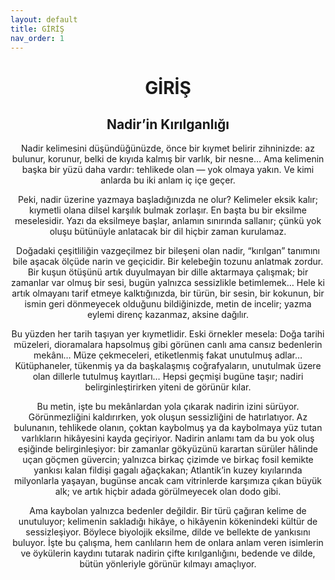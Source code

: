 ```yaml
---
layout: default
title: GİRİŞ
nav_order: 1
---
```


<div align="center">

# GİRİŞ
## Nadir’in Kırılganlığı

Nadir kelimesini düşündüğünüzde, önce bir kıymet belirir zihninizde: az bulunur, korunur, belki de kıyıda kalmış bir varlık, bir nesne… Ama kelimenin başka bir yüzü daha vardır: tehlikede olan — yok olmaya yakın. Ve kimi anlarda bu iki anlam iç içe geçer.

Peki, nadir üzerine yazmaya başladığınızda ne olur? Kelimeler eksik kalır; kıymetli olana dilsel karşılık bulmak zorlaşır. En başta bu bir eksilme meselesidir. Yazı da eksilmeye başlar, anlamın sınırında sallanır; çünkü yok oluşu bütünüyle anlatacak bir dil hiçbir zaman kurulamaz.

Doğadaki çeşitliliğin vazgeçilmez bir bileşeni olan nadir, “kırılgan” tanımını bile aşacak ölçüde narin ve geçicidir. Bir kelebeğin tozunu anlatmak zordur. Bir kuşun ötüşünü artık duyulmayan bir dille aktarmaya çalışmak; bir zamanlar var olmuş bir sesi, bugün yalnızca sessizlikle betimlemek… Hele ki artık olmayanı tarif etmeye kalktığınızda, bir türün, bir sesin, bir kokunun, bir ismin geri dönmeyecek olduğunu bildiğinizde, metin de incelir; yazma eylemi direnç kazanmaz, aksine dağılır.

Bu yüzden her tarih taşıyan yer kıymetlidir. Eski örnekler mesela: Doğa tarihi müzeleri, dioramalara hapsolmuş gibi görünen canlı ama cansız bedenlerin mekânı… Müze çekmeceleri, etiketlenmiş fakat unutulmuş adlar… Kütüphaneler, tükenmiş ya da başkalaşmış coğrafyaların, unutulmak üzere olan dillerle tutulmuş kayıtları… Hepsi geçmişi bugüne taşır; nadiri belirginleştirirken yiteni de görünür kılar.

Bu metin, işte bu mekânlardan yola çıkarak nadirin izini sürüyor. Görünmezliğini kaldırırken, yok oluşun sessizliğini de hatırlatıyor. Az bulunanın, tehlikede olanın, çoktan kaybolmuş ya da kaybolmaya yüz tutan varlıkların hikâyesini kayda geçiriyor. Nadirin anlamı tam da bu yok oluş eşiğinde belirginleşiyor: bir zamanlar gökyüzünü karartan sürüler hâlinde uçan göçmen güvercin; yalnızca birkaç çizimde ve birkaç fosil kemikte yankısı kalan fildişi gagalı ağaçkakan; Atlantik’in kuzey kıyılarında milyonlarla yaşayan, bugünse ancak cam vitrinlerde karşımıza çıkan büyük alk; ve artık hiçbir adada görülmeyecek olan dodo gibi.

Ama kaybolan yalnızca bedenler değildir. Bir türü çağıran kelime de unutuluyor; kelimenin sakladığı hikâye, o hikâyenin kökenindeki kültür de sessizleşiyor. Böylece biyolojik eksilme, dilde ve bellekte de yankısını buluyor. İşte bu çalışma, hem canlıların hem de onlara anlam veren isimlerin ve öykülerin kaydını tutarak nadirin çifte kırılganlığını, bedende ve dilde, bütün yönleriyle görünür kılmayı amaçlıyor.


